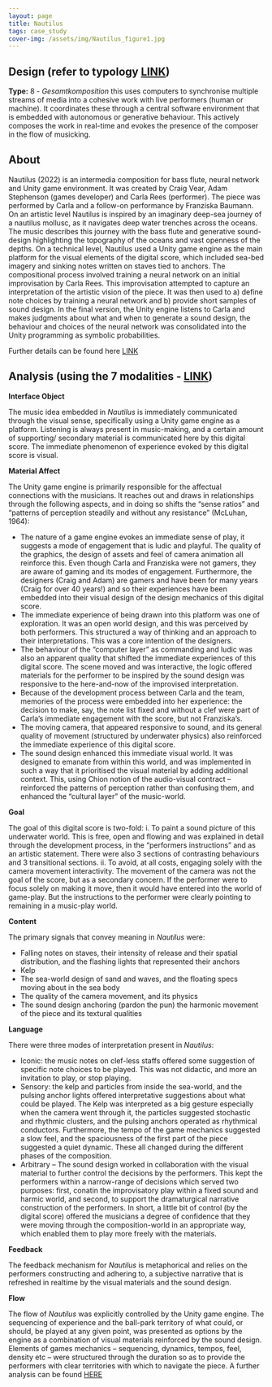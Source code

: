 ```yaml
---
layout: page
title: Nautilus
tags: case_study
cover-img: /assets/img/Nautilus_figure1.jpg
---
```


## Design (refer to typology [LINK](/typology.md))
**Type:** 8 - *Gesamtkomposition* this uses computers to synchronise multiple streams of media into a cohesive work with live performers (human or machine). It coordinates these through a central software environment that is embedded with autonomous or generative behaviour. This actively composes the work in real-time and evokes the presence of the composer in the flow of musicking.


## About

Nautilus (2022) is an intermedia composition for bass flute, neural network and Unity game environment. It was created by Craig Vear, Adam Stephenson (games developer) and Carla Rees (performer). The piece was performed by Carla and a follow-on performance by Franziska Baumann. On an artistic level Nautilus is inspired by an imaginary deep-sea journey of a nautilus mollusc, as it navigates deep water trenches across the oceans. The music describes this journey with the bass flute and generative sound-design highlighting the topography of the oceans and vast openness of the depths. On a technical level, Nautilus used a Unity game engine as the main platform for the visual elements of the digital score, which included sea-bed imagery and sinking notes written on staves tied to anchors. The compositional process involved training a neural network on an initial improvisation by Carla Rees. This improvisation attempted to capture an interpretation of the artistic vision of the piece. It was then used to a) define note choices by training a neural network and b) provide short samples of sound design. In the final version, the Unity engine listens to Carla and makes judgments about what and when to generate a sound design, the behaviour and choices of the neural network was consolidated into the Unity programming as symbolic probabilities. 

Further details can be found here [LINK](../_posts/2022-01-27-Nautilus.md)


## Analysis (using the 7 modalities - [LINK](/seven_modalities.md))

**Interface Object**

The music idea embedded in *Nautilus* is immediately communicated through the visual sense, 
specifically using a Unity game engine as a platform. 
Listening is always present in music-making, and a certain amount of supporting/ secondary material is communicated 
here by this digital score. The immediate phenomenon of experience evoked by this digital score is visual.

**Material Affect**

The Unity game engine is primarily responsible for the affectual connections with the musicians. 
It reaches out and draws in relationships through the following aspects, and in doing so shifts the “sense ratios” and 
“patterns of perception steadily and without any resistance” (McLuhan, 1964):

-	The nature of a game engine evokes an immediate sense of play, it suggests a mode of engagement that is ludic and playful. The quality of the graphics, the design of assets and feel of camera animation all reinforce this. Even though Carla and Franziska were not gamers, they are aware of gaming and its modes of engagement. Furthermore, the designers (Craig and Adam) are gamers and have been for many years (Craig for over 40 years!) and so their experiences have been embedded into their visual design of the design mechanics of this digital score.
-	The immediate experience of being drawn into this platform was one of exploration. It was an open world design, and this was perceived by both performers. This structured a way of thinking and an approach to their interpretations. This was a core intention of the designers.
-	The behaviour of the “computer layer” as commanding and ludic was also an apparent quality that shifted the immediate experiences of this digital score. The scene moved and was interactive, the logic offered materials for the performer to be inspired by the sound design was responsive to the here-and-now of the improvised interpretation.
-	Because of the development process between Carla and the team, memories of the process were embedded into her experience: the decision to make, say, the note list fixed and without a clef were part of Carla’s immediate engagement with the score, but not Franziska’s.
-	The moving camera, that appeared responsive to sound, and its general quality of movement (structured by underwater physics) also reinforced the immediate experience of this digital score. 
-	The sound design enhanced this immediate visual world. It was designed to emanate from within this world, and was implemented in such a way that it prioritised the visual material by adding additional context. This, using Chion notion of the audio-visual contract – reinforced the patterns of perception rather than confusing them, and enhanced the “cultural layer” of the music-world.

**Goal**

The goal of this digital score is two-fold:
i.	To paint a sound picture of this underwater world. This is free, open and flowing and was explained in detail through the development process, in the “performers instructions” and as an artistic statement. There were also 3 sections of contrasting behaviours and 3 transitional sections.
ii.	To avoid, at all costs, engaging solely with the camera movement interactivity. The movement of the camera was not the goal of the score, but as a secondary concern. If the performer were to focus solely on making it move, then it would have entered into the world of game-play. But the instructions to the performer were clearly pointing to remaining in a music-play world.


**Content**

The primary signals that convey meaning in *Nautilus* were:
-	Falling notes on staves, their intensity of release and their spatial distribution, and the flashing lights that represented their anchors
-	Kelp
-	The sea-world design of sand and waves, and the floating specs moving about in the sea body
-	The quality of the camera movement, and its physics
-	The sound design anchoring (pardon the pun) the harmonic movement of the piece and its textural qualities


**Language**

There were three modes of interpretation present in *Nautilus*:

-	Iconic: the music notes on clef-less staffs offered some suggestion of specific note choices to be played. This was not didactic, and more an invitation to play, or stop playing.
-	Sensory: the kelp and particles from inside the sea-world, and the pulsing anchor lights offered interpretative suggestions about what could be played. The Kelp was interpreted as a big gesture especially when the camera went through it, the particles suggested stochastic and rhythmic clusters, and the pulsing anchors operated as rhythmical conductors. Furthermore, the tempo of the game mechanics suggested a slow feel, and the spaciousness of the first part of the piece suggested a quiet dynamic. These all changed during the different phases of the composition.
-	Arbitrary – The sound design worked in collaboration with the visual material to further control the decisions by the performers. This kept the performers within a narrow-range of decisions which served two purposes: first, conatin the improvisatory play within a fixed sound and harmic world, and second, to support the dramaturgical narrative construction of the performers. In short, a little bit of control (by the digital score) offered the musicians a degree of confidence that they were moving through the composition-world in an appropriate way, which enabled them to play more freely with the materials.


**Feedback**

The feedback mechanism for *Nautilus* is metaphorical and relies on the performers constructing and adhering to, a subjective narrative that is refreshed in realtime by the visual materials and the sound design. 


**Flow**

The flow of *Nautilus* was explicitly controlled by the Unity game engine. The sequencing of experience and the ball-park territory of what could, or should, be played at any given point, was presented as options by the engine as a combination of visual materials reinforced by the sound design. Elements of games mechanics – sequencing, dynamics, tempos, feel, density etc – were structured through the duration so as to provide the performers with clear territories with which to navigate the piece. A further analysis can be found [HERE](../_posts/2022-01-27-Nautilus.md)
